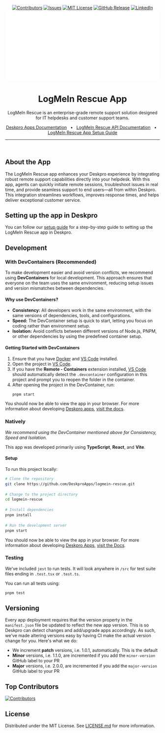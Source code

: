 <div align='center'>
  <a target='_blank' href=''><img src='https://img.shields.io/github/contributors/deskproapps/logmein-rescue.svg?style=for-the-badge' alt='Contributors' /></a>
  <a target='_blank' href='https://github.com/deskproapps/logmein-rescue/issues'><img src='https://img.shields.io/github/issues/deskproapps/logmein-rescue.svg?style=for-the-badge' alt='Issues' /></a>
  <a target='_blank' href='https://github.com/deskproapps/logmein-rescue/blob/master/LICENSE.md'><img src='https://img.shields.io/github/license/deskproapps/logmein-rescue.svg?style=for-the-badge' alt='MIT License' /></a>
  <a target='_blank' href='https://github.com/deskproapps/logmein-rescue/releases'><img src='https://img.shields.io/github/v/release/deskproapps/logmein-rescue?style=for-the-badge' alt='GitHub Release' /></a>
  <a target='_blank' href='https://www.linkedin.com/company/deskpro'><img src='https://img.shields.io/badge/-LinkedIn-black.svg?style=for-the-badge&logo=linkedin&colorB=555' alt='LinkedIn' /></a>
  <img src='readme.svg' />
</div>

<div align='center'>
  <h1>LogMeIn Rescue App</h1>
  <p>LogMeIn Rescue is an enterprise-grade remote support solution designed for IT helpdesks and customer support teams.</p>
  <a href='https://support.deskpro.com/ga/guides/developers/anatomy-of-an-app' target='_blank'>Deskpro Apps Documentation</a>
  <span>&nbsp;&nbsp;•&nbsp;&nbsp;</span>
  <a href='https://secure.logmeinrescue.com/welcome/webhelp/en/rescueapi/api/api_rescue_overview.html' target='_blank'>LogMeIn Rescue API Documentation</a>
  <span>&nbsp;&nbsp;•&nbsp;&nbsp;</span>
  <a href='./SETUP.md' target='_blank'>LogMeIn Rescue App Setup Guide</a>
  <br />
  <hr />
  <br />
</div>

## **About the App**
The LogMeIn Rescue app enhances your Deskpro experience by integrating robust remote support capabilities directly into your helpdesk. With this app, agents can quickly initiate remote sessions, troubleshoot issues in real time, and provide seamless support to end users—all from within Deskpro. This integration streamlines workflows, improves response times, and helps deliver exceptional customer service.

## **Setting up the app in Deskpro**
You can follow our [setup guide](./SETUP.md) for a step-by-step guide to setting up the LogMeIn Rescue app in Deskpro.

## Development

### With DevContainers (Recommended)
To make development easier and avoid version conflicts, we recommend using **DevContainers** for local development. This approach ensures that everyone on the team uses the same environment, reducing setup issues and version mismatches between dependencies.

#### Why use DevContainers?
- **Consistency:** All developers work in the same environment, with the same versions of dependencies, tools, and configurations.
- **Speed:** The DevContainer setup is quick to start, letting you focus on coding rather than environment setup.
- **Isolation:** Avoid conflicts between different versions of Node.js, PNPM, or other dependencies by using the predefined container setup.

#### Getting Started with DevContainers
1. Ensure that you have [Docker](https://www.docker.com/get-started) and [VS Code](https://code.visualstudio.com/) installed.
2. Open the project in [VS Code](https://code.visualstudio.com/).
3. If you have the **Remote - Containers** extension installed, [VS Code](https://code.visualstudio.com/) should automatically detect the `.devcontainer` configuration in this project and prompt you to reopen the folder in the container.
4. After opening the project in the DevContainer, run:
   ```bash
   pnpm start
   ```

You should now be able to view the app in your browser. For more information about developing [Deskpro apps](https://www.deskpro.com/apps), [visit the docs](https://support.deskpro.com/ga/guides/developers/anatomy-of-an-app).

### Natively
_We recommend using the DevContainer mentioned above for Consistency, Speed and Isolation._

This app was developed primarily using **TypeScript**, **React**, and **Vite**.

#### Setup
To run this project locally:

 ```bash
# Clone the repository
git clone https://github.com/DeskproApps/logmein-rescue.git

# Change to the project directory
cd logmein-rescue

# Install dependencies
pnpm install

# Run the development server
pnpm start
```

You should now be able to view the app in your browser. For more information about developing [Deskpro Apps](https://www.deskpro.com/apps), [visit the Docs](https://support.deskpro.com/ga/guides/developers/anatomy-of-an-app).

### Testing
We've included `jest` to run tests. It will look anywhere in `/src` for test suite files ending in `.test.tsx` or `.test.ts`.

You can run all tests using:

```bash
pnpm test
```

## Versioning
Every app deployment requires that the version property in the `manifest.json` file be updated to reflect the new app version. This is so Deskpro can detect changes and add/upgrade apps accordingly. As such, we've made altering versions easy by having CI make the actual version change for you. Here's what we do:

* We increment **patch** versions, i.e. 1.0.1, automatically. This is the default
* **Minor** versions, i.e. 1.1.0, are incremented if you add the `minor-version` GitHub label to your PR
* **Major** versions, i.e. 2.0.0, are incremented if you add the `major-version` GitHub label to your PR

## Top Contributors
[![Contributors](https://contrib.rocks/image?repo=deskproapps/logmein-rescue)](https://github.com/deskproapps/logmein-rescue/graphs/contributors)


## License
Distributed under the MIT License. See [LICENSE.md](LICENSE.md) for more information.